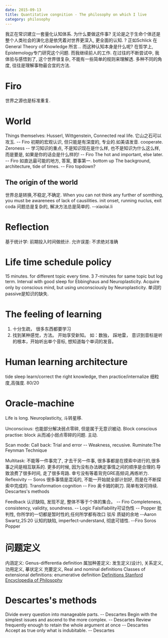 ```yaml
---
date: 2015-09-13
title: Quantitative congnition - The philosophy on which I live
category: philosophy
---
```

我正在常识建立一套量化认知体系. 为什么要做这件事? 无论是之于生命个体还是整个人类社会的演化总是依凭着对世界更深入, 
更全面的认知. ? 正如Schlick 在General Theory of Knowledge 所言... 而这种认知本身是什么呢? 在哲学上, 
Epistemology专门研究这个问题. 而我继续前人的工作.
在过往的不断尝试中, 我体验与感悟到了, 这个世界很复杂, 不能有一些简单的规则来理解透.
多种不同的角度, 往往是理解事物最合宜的方法.

# Firo
世界之源也是标准重复.

# World
Things themselves: Husserl, Wittgenstein, Connected real life.
它山之石可以攻玉. -- Firo 初期的宏观认识, 但只能是有深度的, 专业的.如美语发音. cooperate.
Zeroness -- 学习知识的重点, 不是知识现在是什么样, 也不是知识为什么这么样, 而是要是, 如果是你的话会是什么样的! -- Firo
The hot and important, else later. -- Firo 如直达最可能的地方, 答案, 要事第一. bottom up
The background, architecture, tide of times. -- Firo topdown?

## The origin of the world
世界总是转换,不稳定,不确定.
When you can not think any further of somthing, you must be awarenees of lack of causilities.
init onset, running nuclus, exit coda
问题总是复杂的, 解决方法总是简单的.  --xiaolai.li

# Reflection
基于统计学: 前期投入时间做统计.
允许误差: 不求绝对准确

# Life time schedule policy
15 minutes. for different topic every time.
3 7-minutes for same topic but log term.
Interval with good sleep for Ebbinghaus and Neuroplasticity.
Acquire only by conscious mind, but using unconsciously by Neuroplasticity.
单词的passive是知识的缺失.

# The feeling of learning
1. 十分生疏， 很多东西都要学习
2. 找到某种感觉，方法。 开始享受新知。 如：数独， 踩地雷， 意识到音标是听的根本，开始听出单个音标, 想知道每个单词的发音。

# Human learning architecture
tide
sleep
learn/correct the right knowledge, then practice/internalize
细粒度,高强度.
80/20

# Oracle-machine
Life is long.
Neuroplasticity, 斗转星移.

Unconscious: 也能部分解决弱点零碎, 但是属于无意识被动.
Block conscious practise: block 从而减小弱点零碎的问题. 主动.

Scan mode: 
Call back: Trial and error -- Weakness, recusive.
Ruminate:The Feynman Technique


Multitask: 不能等一件事完了, 才去干另一件事, 很多事都是在摸索中进行的,很多事之间是相互联系的. 更多的时候,
因为没有办法确定事情之间的顺序是合理的.导致浪费了很多时间, 走了很多弯路. 幸亏没有等着背完GRE高频词,再练听力.
Reflexivity -- Soros  很多事情是混沌的, 不能一开始就全部计划好, 而是在不断探索中完成的.
Transformation cognition -- Firo
奥卡姆的剃刀. 简单有效可持续.
Descartes's methods

Feedback 认识缺陷, 发现不足, 
整体不等于个体的集合。 -- Firo
Completeness, consistency, validity, soundness. -- Logic
Falsifiability可证伪性 -- Popper
批判性, 你所学的一切都是暂时性的,任何所学都有改口 驳斥 质疑的余地 --Aaron Swartz,25:20
认知的缺陷, imperfect-understand, 彻底可错性. --Firo Soros Popper

# 问题定义
内涵定义: Genus-differentia definition 属加种差定义: 发生定义(设计), 关系定义, 功用定义, 摹状定义
充要定义, Real and nominal definitions
Classes of extensional definitions: enumerative definition
[Definitions Stanford Encyclopedia of Philosophy](http://plato.stanford.edu/entries/definitions/)

# Descartes's methods
Divide every question into manageable parts. -- Descartes
Begin with the simplest issues and ascend to the more complex. -- Descartes
Review frequently enough to retain the whole argument at once -- Descartes
Accept as true only what is indubitable. -- Descartes
